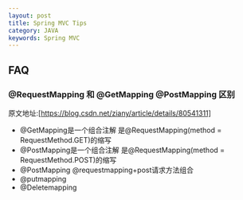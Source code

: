 ```yaml
---
layout: post
title: Spring MVC Tips
category: JAVA
keywords: Spring MVC
---
```


## FAQ
### @RequestMapping 和 @GetMapping @PostMapping 区别
原文地址:[https://blog.csdn.net/ziany/article/details/80541311]

* @GetMapping是一个组合注解 是@RequestMapping(method = RequestMethod.GET)的缩写
* @PostMapping是一个组合注解 是@RequestMapping(method = RequestMethod.POST)的缩写
* @PostMapping @requestmapping+post请求方法组合
* @putmapping
* @Deletemapping
